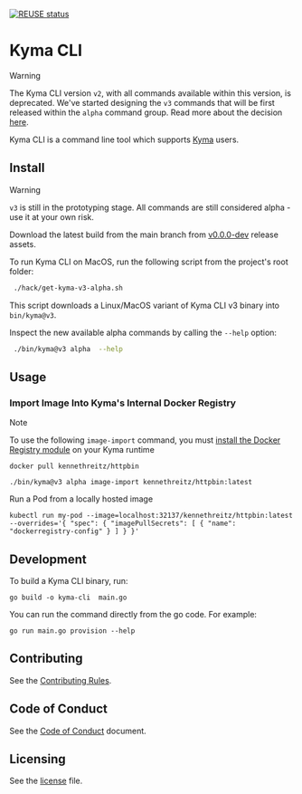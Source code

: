 <!-- markdown-link-check-disable-next-line -->
[![REUSE status](https://api.reuse.software/badge/github.com/kyma-project/cli)](https://api.reuse.software/info/github.com/kyma-project/cli)

# Kyma CLI

> [!WARNING]
> The Kyma CLI version `v2`, with all commands available within this version, is deprecated. We've started designing the `v3` commands that will be first released within the `alpha` command group.
> Read more about the decision [here](https://github.com/kyma-project/community/issues/872).

Kyma CLI is a command line tool which supports [Kyma](https://github.com/kyma-project/kyma) users.

## Install 

> [!WARNING]
> `v3` is still in the prototyping stage. All commands are still considered alpha - use it at your own risk.

Download the latest build from the main branch from [v0.0.0-dev](https://github.com/kyma-project/cli/releases/tag/v0.0.0-dev) release assets.

To run Kyma CLI on MacOS, run the following script from the project's root folder:
```sh
 ./hack/get-kyma-v3-alpha.sh
```

This script downloads a Linux/MacOS variant of Kyma CLI v3 binary into `bin/kyma@v3`.

Inspect the new available alpha commands by calling the `--help` option: 

```sh
 ./bin/kyma@v3 alpha  --help
```


## Usage

### Import Image Into Kyma's Internal Docker Registry

> [!NOTE]
> To use the following `image-import` command, you must [install the Docker Registry module](https://github.com/kyma-project/docker-registry?tab=readme-ov-file#install) on your Kyma runtime

```
docker pull kennethreitz/httpbin

./bin/kyma@v3 alpha image-import kennethreitz/httpbin:latest
```
Run a Pod from a locally hosted image
```
kubectl run my-pod --image=localhost:32137/kennethreitz/httpbin:latest --overrides='{ "spec": { "imagePullSecrets": [ { "name": "dockerregistry-config" } ] } }'

```
## Development

To build a Kyma CLI binary, run:
```
go build -o kyma-cli  main.go
```

You can run the command directly from the go code. For example:
```
go run main.go provision --help
```
## Contributing
<!--- mandatory section - do not change this! --->

See the [Contributing Rules](CONTRIBUTING.md).

## Code of Conduct
<!--- mandatory section - do not change this! --->

See the [Code of Conduct](CODE_OF_CONDUCT.md) document.

## Licensing
<!--- mandatory section - do not change this! --->

See the [license](LICENSE) file.
